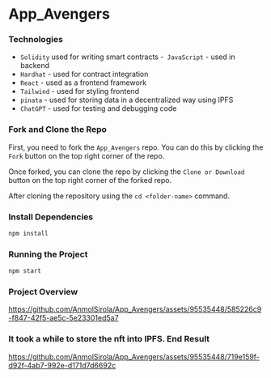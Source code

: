# App_Avengers

### Technologies
- `Solidity` used for writing smart contracts
-` JavaScript` - used in backend
- `Hardhat` - used for contract integration
- `React` - used as a frontend framework
- `Tailwind` - used for styling frontend
- `pinata` - used for storing data in a decentralized way using IPFS
- `ChatGPT` - used for testing and debugging code

### Fork and Clone the Repo 
First, you need to fork the `App_Avengers` repo. You can do this by clicking the `Fork` button on the top right corner of the repo.

Once forked, you can clone the repo by clicking the `Clone or Download` button on the top right corner of the forked repo.

After cloning the repository using the `cd <folder-name>` command.

###  Install Dependencies

```bash
npm install
```

### Running the Project

```bash
npm start
```

### Project Overview


https://github.com/AnmolSirola/App_Avengers/assets/95535448/585226c9-f847-42f5-ae5c-5e23301ed5a7

### It took a while to store the nft into IPFS. End Result



https://github.com/AnmolSirola/App_Avengers/assets/95535448/719e159f-d92f-4ab7-992e-d171d7d6692c




